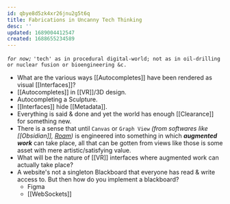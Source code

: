 ```yaml
---
id: qbye8d5zk4xr26jnu2g5t6q
title: Fabrications in Uncanny Tech Thinking
desc: ''
updated: 1689004412547
created: 1688655234589
---
```


_`for now;`_ `'tech' as in procedural digital-world; not as in oil-drilling or nuclear fusion or bioengineering &c.`

- What are the various ways [[Autocompletes]] have been rendered as visual [[Interfaces]]?  
- [[Autocompletes]] in [[VR]]/3D design.  
- Autocompleting a Sculpture.  
- [[Interfaces]] hide [[Metadata]].  
- Everything is said & done and yet the world has enough [[Clearance]] for something new.  
- There is a sense that until `Canvas` or `Graph View` _(from softwares like [[Obsidian]], [Roam]())_ is engineered into something in which **_augmented work_** can take place, all that can be gotten from views like those is some asset with mere artistic/satisfying value.  
- What will be the nature of [[VR]] interfaces where augmented work can actually take place?  
- A website's not a singleton Blackboard that everyone has read & write access to. But then how do you implement a blackboard?
  - Figma
  - [[WebSockets]]
